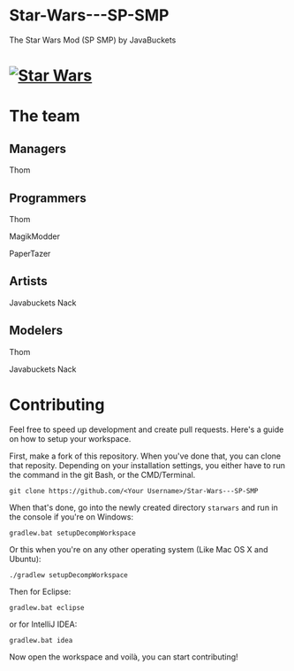 # Star-Wars---SP-SMP
The Star Wars Mod (SP SMP) by JavaBuckets
# [![Star Wars](http://i.imgur.com/GQ7PA.png)](http://www.planetminecraft.com/mod/the-starwars-mod-v10/)

# The team
## Managers
Thom

## Programmers
Thom

MagikModder

PaperTazer

## Artists
Javabuckets Nack

## Modelers
Thom

Javabuckets Nack


# Contributing
Feel free to speed up development and create pull requests. Here's a guide on how to setup your workspace.

First, make a fork of this repository. When you've done that, you can clone that reposity. Depending on your installation settings, you either have to run the command in the git Bash, or the CMD/Terminal.
```
git clone https://github.com/<Your Username>/Star-Wars---SP-SMP
```

When that's done, go into the newly created directory `starwars` and run in the console if you're on Windows:
```
gradlew.bat setupDecompWorkspace
```
Or this when you're on any other operating system (Like Mac OS X and Ubuntu):
```
./gradlew setupDecompWorkspace
```

Then for Eclipse:
```
gradlew.bat eclipse
```

or for IntelliJ IDEA:
```
gradlew.bat idea
```

Now open the workspace and voilà, you can start contributing!

